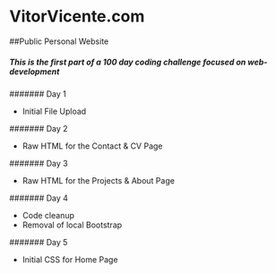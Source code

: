# VitorVicente.com
##Public Personal Website

##### This is the first part of a 100 day coding challenge focused on web-development

####### Day 1
- Initial File Upload

####### Day 2
- Raw HTML for the Contact & CV Page

####### Day 3
- Raw HTML for the Projects & About Page

####### Day 4
- Code cleanup
- Removal of local Bootstrap

####### Day 5
- Initial CSS for Home Page